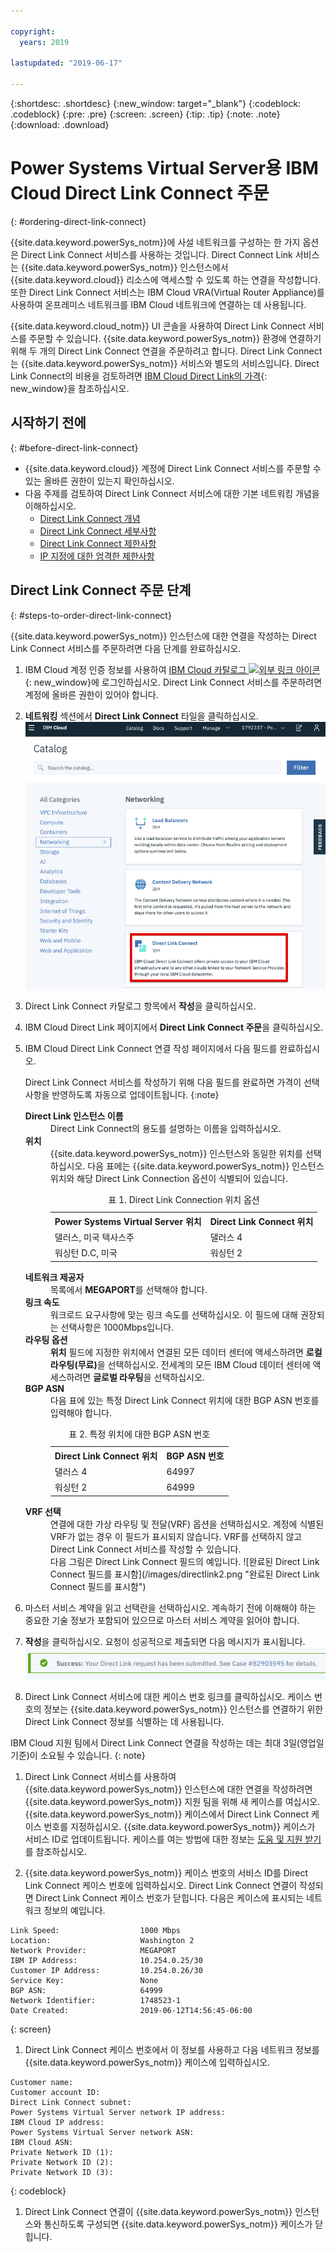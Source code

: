 ```yaml
---

copyright:
  years: 2019

lastupdated: "2019-06-17"

---
```


{:shortdesc: .shortdesc}
{:new_window: target="_blank"}
{:codeblock: .codeblock}
{:pre: .pre}
{:screen: .screen}
{:tip: .tip}
{:note: .note}
{:download: .download}


# Power Systems Virtual Server용 IBM Cloud Direct Link Connect 주문
{: #ordering-direct-link-connect}

{{site.data.keyword.powerSys_notm}}에 사설 네트워크를 구성하는 한 가지 옵션은 Direct Link Connect 서비스를 사용하는 것입니다. Direct Connect Link 서비스는 {{site.data.keyword.powerSys_notm}} 인스턴스에서 {{site.data.keyword.cloud}} 리소스에 액세스할 수 있도록 하는 연결을 작성합니다. 또한 Direct Link Connect 서비스는 IBM Cloud VRA(Virtual Router Appliance)를 사용하여 온프레미스 네트워크를 IBM Cloud 네트워크에 연결하는 데 사용됩니다.


{{site.data.keyword.cloud_notm}} UI 콘솔을 사용하여 Direct Link Connect 서비스를 주문할 수 있습니다. {{site.data.keyword.powerSys_notm}} 환경에 연결하기 위해 두 개의 Direct Link Connect 연결을 주문하려고 합니다. Direct Link Connect는 {{site.data.keyword.powerSys_notm}} 서비스와 별도의 서비스입니다. Direct Link Connect의 비용을 검토하려면 [IBM Cloud Direct Link의 가격](/docs/infrastructure/direct-link?topic=direct-link-pricing-for-direct-link-connect){: new_window}을 참조하십시오.

## 시작하기 전에
{: #before-direct-link-connect}

* {{site.data.keyword.cloud}} 계정에 Direct Link Connect 서비스를 주문할 수 있는 올바른 권한이 있는지 확인하십시오.
* 다음 주제를 검토하여 Direct Link Connect 서비스에 대한 기본 네트워킹 개념을 이해하십시오.
  * [Direct Link Connect 개념](/docs/infrastructure/direct-link?topic=direct-link-direct-link-connect-solution#direct-link-connect-solution)
  * [Direct Link Connect 세부사항](/docs/infrastructure/direct-link?topic=direct-link-ibm-cloud-direct-link-connect-details)
  * [Direct Link Connect 제한사항](/docs/infrastructure/direct-link?topic=direct-link-known-limitations#ibm-cloud-direct-link-exchange-and-direct-link-connect-limitations)
  * [IP 지정에 대한 엄격한 제한사항](/docs/infrastructure/direct-link?topic=direct-link-configure-ibm-cloud-direct-link#strict-limitations-on-ip-assignments)

## Direct Link Connect 주문 단계
{: #steps-to-order-direct-link-connect}

{{site.data.keyword.powerSys_notm}} 인스턴스에 대한 연결을 작성하는 Direct Link Connect 서비스를 주문하려면 다음 단계를 완료하십시오.

1. IBM Cloud 계정 인증 정보를 사용하여 [IBM Cloud 카탈로그 ![외부 링크 아이콘](../icons/launch-glyph.svg "외부 링크 아이콘")](https://cloud.ibm.com/catalog){: new_window}에 로그인하십시오. Direct Link Connect 서비스를 주문하려면 계정에 올바른 권한이 있어야 합니다.

1. **네트워킹** 섹션에서 **Direct Link Connect** 타일을 클릭하십시오.
![Direct Link 카탈로그 타일을 표시함](/images/directlink1.png "Direct Link 카탈로그 타일을 표시함")

1. Direct Link Connect 카탈로그 항목에서 **작성**을 클릭하십시오.

1. IBM Cloud Direct Link 페이지에서 **Direct Link Connect 주문**을 클릭하십시오.

1. IBM Cloud Direct Link Connect 연결 작성 페이지에서 다음 필드를 완료하십시오.

   Direct Link Connect 서비스를 작성하기 위해 다음 필드를 완료하면 가격이 선택사항을 반영하도록 자동으로 업데이트됩니다.
   {:note}

   <dl>
   <dt><strong>Direct Link 인스턴스 이름</strong><dt>
   <dd>Direct Link Connect의 용도를 설명하는 이름을 입력하십시오.</dd>
   <dt><strong>위치</strong><dt>
   <dd>{{site.data.keyword.powerSys_notm}} 인스턴스와 동일한 위치를 선택하십시오. 다음 표에는 {{site.data.keyword.powerSys_notm}} 인스턴스 위치와 해당 Direct Link Connection 옵션이 식별되어 있습니다.
   <table>
   <caption>표 1. Direct Link Connection 위치 옵션</caption>
   <tr>
   <th>Power Systems Virtual Server 위치</th>
   <th>Direct Link Connect 위치</th>
   </tr>
   <tr>
   <td>댈러스, 미국 텍사스주</td>
   <td>댈러스 4</td>
   </tr>
   <tr>
   <td>워싱턴 D.C, 미국</td>
   <td>워싱턴 2</td>
   </tr>
   </table>
   </dd>
   <dt><strong>네트워크 제공자</strong><dt>
   <dd>목록에서 <strong>MEGAPORT</strong>를 선택해야 합니다.</dd>
   <dt><strong>링크 속도</strong><dt>
   <dd>워크로드 요구사항에 맞는 링크 속도를 선택하십시오. 이 필드에 대해 권장되는 선택사항은 1000Mbps입니다.</dd>
   <dt><strong>라우팅 옵션</strong><dt>
   <dd><b>위치</b> 필드에 지정한 위치에서 연결된 모든 데이터 센터에 액세스하려면 <b>로컬 라우팅(무료)</b>을 선택하십시오. 전세계의 모든 IBM Cloud 데이터 센터에 액세스하려면 <b>글로벌 라우팅</b>을 선택하십시오. </dd>
   <dt><strong>BGP ASN</strong><dt>
   <dd>다음 표에 있는 특정 Direct Link Connect 위치에 대한 BGP ASN 번호를 입력해야 합니다.
   <table>
   <caption>표 2. 특정 위치에 대한 BGP ASN 번호</caption>
   <tr>
   <th>Direct Link Connect 위치</th>
   <th>BGP ASN 번호</th>
   </tr>
   <tr>
   <td>댈러스 4</td>
   <td>64997</td>
   </tr>
   <tr>
   <td>워싱턴 2</td>
   <td>64999</td>
   </tr>
   </table>
   </dd>
   <dt><strong>VRF 선택</strong><dt>
   <dd>연결에 대한 가상 라우팅 및 전달(VRF) 옵션을 선택하십시오. 계정에 식별된 VRF가 없는 경우 이 필드가 표시되지 않습니다. VRF를 선택하지 않고 Direct Link Connect 서비스를 작성할 수 있습니다.</dd>
   <dd>
   다음 그림은 Direct Link Connect 필드의 예입니다.
   ![완료된 Direct Link Connect 필드를 표시함](/images/directlink2.png "완료된 Direct Link Connect 필드를 표시함")
   </dd>
   </dl>
1. 마스터 서비스 계약을 읽고 선택란을 선택하십시오. 계속하기 전에 이해해야 하는 중요한 기술 정보가 포함되어 있으므로 마스터 서비스 계약을 읽어야 합니다.

1. **작성**을 클릭하십시오. 요청이 성공적으로 제출되면 다음 메시지가 표시됩니다. ![Direct Link Connect가 메시지를 제출했음을 표시함](/images/directlink3.png "Direct Link Connect가 메시지를 제출했음을 표시함")

1. Direct Link Connect 서비스에 대한 케이스 번호 링크를 클릭하십시오. 케이스 번호의 정보는 {{site.data.keyword.powerSys_notm}} 인스턴스를 연결하기 위한 Direct Link Connect 정보를 식별하는 데 사용됩니다.

  IBM Cloud 지원 팀에서 Direct Link Connect 연결을 작성하는 데는 최대 3일(영업일 기준)이 소요될 수 있습니다.
  {: note}

1. Direct Link Connect 서비스를 사용하여 {{site.data.keyword.powerSys_notm}} 인스턴스에 대한 연결을 작성하려면 {{site.data.keyword.powerSys_notm}} 지원 팀을 위해 새 케이스를 여십시오. {{site.data.keyword.powerSys_notm}} 케이스에서 Direct Link Connect 케이스 번호를 지정하십시오. {{site.data.keyword.powerSys_notm}} 케이스가 서비스 ID로 업데이트됩니다. 케이스를 여는 방법에 대한 정보는 [도움 및 지원 받기](/docs/infrastructure/power-iaas?topic=power-iaas-getting-help-and-support)를 참조하십시오.

1. {{site.data.keyword.powerSys_notm}} 케이스 번호의 서비스 ID를 Direct Link Connect 케이스 번호에 입력하십시오. Direct Link Connect 연결이 작성되면 Direct Link Connect 케이스 번호가 닫힙니다. 다음은 케이스에 표시되는 네트워크 정보의 예입니다.

  ```
  Link Speed:                  1000 Mbps
  Location:                    Washington 2
  Network Provider:            MEGAPORT
  IBM IP Address:              10.254.0.25/30
  Customer IP Address:         10.254.0.26/30
  Service Key:                 None
  BGP ASN:                     64999
  Network Identifier:          1748523-1
  Date Created:                2019-06-12T14:56:45-06:00
  ```
  {: screen}

1. Direct Link Connect 케이스 번호에서 이 정보를 사용하고 다음 네트워크 정보를 {{site.data.keyword.powerSys_notm}} 케이스에 입력하십시오.

  ```
  Customer name:
  Customer account ID:
  Direct Link Connect subnet:
  Power Systems Virtual Server network IP address:
  IBM Cloud IP address:
  Power Systems Virtual Server network ASN:
  IBM Cloud ASN:
  Private Network ID (1):
  Private Network ID (2):
  Private Network ID (3):
  ```
  {: codeblock}

1. Direct Link Connect 연결이 {{site.data.keyword.powerSys_notm}} 인스턴스와 통신하도록 구성되면 {{site.data.keyword.powerSys_notm}} 케이스가 닫힙니다.
